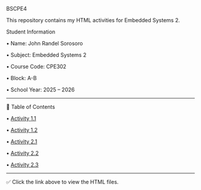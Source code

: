 BSCPE4

This repository contains my HTML activities for Embedded Systems 2.

Student Information

• Name: John Randel Sorosoro

• Subject: Embedded Systems 2

• Course Code: CPE302

• Block: A-B

• School Year: 2025 – 2026

---

📂 Table of Contents

• [Activity 1.1](https://github.com/Sorosoro04/first-web-page/blob/d4509b887661dd12d1916d68383ac4e201541fc7/Activity%201.1.html) 

• [Activity 1.2](https://github.com/Sorosoro04/first-web-page/blob/afc3e5991494178ab25a611a8322d6ee1752a037/Activity%201.2.html)

• [Activity 2.1]([Activity2.1_Resume.html](https://github.com/Sorosoro04/first-web-page/blob/afc3e5991494178ab25a611a8322d6ee1752a037/Activity%202.1.html))

• [Activity 2.2]([Activity2.2.html](https://github.com/Sorosoro04/first-web-page/blob/afc3e5991494178ab25a611a8322d6ee1752a037/Activity%202.2.html))

• [Activity 2.3]([Activity2.3.html](https://github.com/Sorosoro04/first-web-page/blob/afc3e5991494178ab25a611a8322d6ee1752a037/Activity%202.3.html))

---

✅ Click the link above to view the HTML files.

